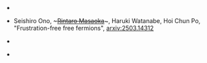 - ~~~<u>Rintaro Masaoka</u>~~~, Seishiro Ono, Hoi Chun Po, Haruki Watanabe, "Frustration-free free fermions and beyond", [arxiv:2503.12879](https://arxiv.org/abs/2503.12879)

- Seishiro Ono, ~~~<u>Rintaro Masaoka</u>~~~, Haruki Watanabe, Hoi Chun Po, "Frustration-free free fermions", [arxiv:2503.14312](https://arxiv.org/abs/2503.14312)

- ~~~<u>Rintaro Masaoka</u>~~~, Tomohiro Soejima, Haruki Watanabe, "Rigorous lower bound of the dynamical critical exponent of the Ising model", [arxiv:2502.09908](https://arxiv.org/abs/2502.09908)

- ~~~<u>Rintaro Masaoka</u>~~~, Tomohiro Soejima, Haruki Watanabe, "Rigorous lower bound of dynamic critical exponents in critical frustration-free systems", [arxiv:2406.06415](https://arxiv.org/abs/2406.06415) [*](/ja/stories/RigorousBound)